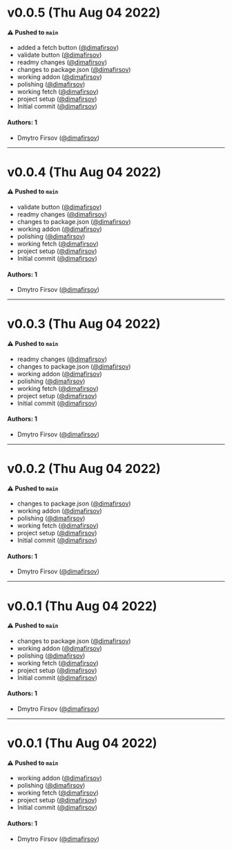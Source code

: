 # v0.0.5 (Thu Aug 04 2022)

#### ⚠️ Pushed to `main`

- added a fetch button ([@dimafirsov](https://github.com/dimafirsov))
- validate button ([@dimafirsov](https://github.com/dimafirsov))
- readmy changes ([@dimafirsov](https://github.com/dimafirsov))
- changes to package.json ([@dimafirsov](https://github.com/dimafirsov))
- working addon ([@dimafirsov](https://github.com/dimafirsov))
- polishing ([@dimafirsov](https://github.com/dimafirsov))
- working fetch ([@dimafirsov](https://github.com/dimafirsov))
- project setup ([@dimafirsov](https://github.com/dimafirsov))
- Initial commit ([@dimafirsov](https://github.com/dimafirsov))

#### Authors: 1

- Dmytro Firsov ([@dimafirsov](https://github.com/dimafirsov))

---

# v0.0.4 (Thu Aug 04 2022)

#### ⚠️ Pushed to `main`

- validate button ([@dimafirsov](https://github.com/dimafirsov))
- readmy changes ([@dimafirsov](https://github.com/dimafirsov))
- changes to package.json ([@dimafirsov](https://github.com/dimafirsov))
- working addon ([@dimafirsov](https://github.com/dimafirsov))
- polishing ([@dimafirsov](https://github.com/dimafirsov))
- working fetch ([@dimafirsov](https://github.com/dimafirsov))
- project setup ([@dimafirsov](https://github.com/dimafirsov))
- Initial commit ([@dimafirsov](https://github.com/dimafirsov))

#### Authors: 1

- Dmytro Firsov ([@dimafirsov](https://github.com/dimafirsov))

---

# v0.0.3 (Thu Aug 04 2022)

#### ⚠️ Pushed to `main`

- readmy changes ([@dimafirsov](https://github.com/dimafirsov))
- changes to package.json ([@dimafirsov](https://github.com/dimafirsov))
- working addon ([@dimafirsov](https://github.com/dimafirsov))
- polishing ([@dimafirsov](https://github.com/dimafirsov))
- working fetch ([@dimafirsov](https://github.com/dimafirsov))
- project setup ([@dimafirsov](https://github.com/dimafirsov))
- Initial commit ([@dimafirsov](https://github.com/dimafirsov))

#### Authors: 1

- Dmytro Firsov ([@dimafirsov](https://github.com/dimafirsov))

---

# v0.0.2 (Thu Aug 04 2022)

#### ⚠️ Pushed to `main`

- changes to package.json ([@dimafirsov](https://github.com/dimafirsov))
- working addon ([@dimafirsov](https://github.com/dimafirsov))
- polishing ([@dimafirsov](https://github.com/dimafirsov))
- working fetch ([@dimafirsov](https://github.com/dimafirsov))
- project setup ([@dimafirsov](https://github.com/dimafirsov))
- Initial commit ([@dimafirsov](https://github.com/dimafirsov))

#### Authors: 1

- Dmytro Firsov ([@dimafirsov](https://github.com/dimafirsov))

---

# v0.0.1 (Thu Aug 04 2022)

#### ⚠️ Pushed to `main`

- changes to package.json ([@dimafirsov](https://github.com/dimafirsov))
- working addon ([@dimafirsov](https://github.com/dimafirsov))
- polishing ([@dimafirsov](https://github.com/dimafirsov))
- working fetch ([@dimafirsov](https://github.com/dimafirsov))
- project setup ([@dimafirsov](https://github.com/dimafirsov))
- Initial commit ([@dimafirsov](https://github.com/dimafirsov))

#### Authors: 1

- Dmytro Firsov ([@dimafirsov](https://github.com/dimafirsov))

---

# v0.0.1 (Thu Aug 04 2022)

#### ⚠️ Pushed to `main`

- working addon ([@dimafirsov](https://github.com/dimafirsov))
- polishing ([@dimafirsov](https://github.com/dimafirsov))
- working fetch ([@dimafirsov](https://github.com/dimafirsov))
- project setup ([@dimafirsov](https://github.com/dimafirsov))
- Initial commit ([@dimafirsov](https://github.com/dimafirsov))

#### Authors: 1

- Dmytro Firsov ([@dimafirsov](https://github.com/dimafirsov))
